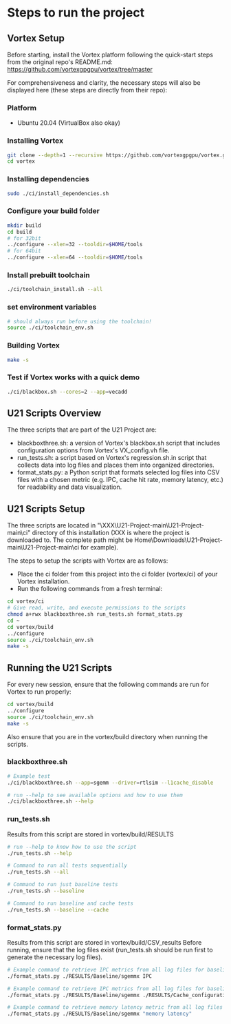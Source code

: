 # Steps to run the project

## Vortex Setup
Before starting, install the Vortex platform following the quick-start steps from the original repo's README.md: https://github.com/vortexgpgpu/vortex/tree/master

For comprehensiveness and clarity, the necessary steps will also be displayed here (these steps are directly from their repo):

### Platform
* Ubuntu 20.04 (VirtualBox also okay)
### Installing Vortex
```sh
git clone --depth=1 --recursive https://github.com/vortexgpgpu/vortex.git
cd vortex
```
### Installing dependencies
```sh
sudo ./ci/install_dependencies.sh
```
### Configure your build folder
```sh
mkdir build
cd build
# for 32bit
../configure --xlen=32 --tooldir=$HOME/tools
# for 64bit
../configure --xlen=64 --tooldir=$HOME/tools
```
### Install prebuilt toolchain
```sh
./ci/toolchain_install.sh --all
```
### set environment variables
```sh
# should always run before using the toolchain!
source ./ci/toolchain_env.sh
```
### Building Vortex
```sh
make -s
```
### Test if Vortex works with a quick demo
```sh
./ci/blackbox.sh --cores=2 --app=vecadd
```
## U21 Scripts Overview
The three scripts that are part of the U21 Project are:
* blackboxthree.sh: a version of Vortex's blackbox.sh script that includes configuration options from Vortex's VX_config.vh file.
* run_tests.sh: a script based on Vortex's regression.sh.in script that collects data into log files and places them into organized directories.
* format_stats.py: a Python script that formats selected log files into CSV files with a chosen metric (e.g. IPC, cache hit rate, memory latency, etc.) for readability and data visualization.

## U21 Scripts Setup
The three scripts are located in "\XXX\U21-Project-main\U21-Project-main\ci" directory of this installation (XXX is where the project is downloaded to. The complete path might be Home\Downloads\U21-Project-main\U21-Project-main\ci for example). 

The steps to setup the scripts with Vortex are as follows:
* Place the ci folder from this project into the ci folder (vortex/ci) of your Vortex installation.
* Run the following commands from a fresh terminal:
```sh
cd vortex/ci
# Give read, write, and execute permissions to the scripts
chmod a+rwx blackboxthree.sh run_tests.sh format_stats.py
cd ~
cd vortex/build
../configure
source ./ci/toolchain_env.sh
make -s
```

## Running the U21 Scripts
For every new session, ensure that the following commands are run for Vortex to run properly:
```sh
cd vortex/build
../configure
source ./ci/toolchain_env.sh
make -s
```
Also ensure that you are in the vortex/build directory when running the scripts.
### blackboxthree.sh
```sh
# Example test
./ci/blackboxthree.sh --app=sgemm --driver=rtlsim --l1cache_disable

# run --help to see available options and how to use them
./ci/blackboxthree.sh --help
```

### run_tests.sh
Results from this script are stored in vortex/build/RESULTS
```sh
# run --help to know how to use the script
./run_tests.sh --help

# Command to run all tests sequentially
./run_tests.sh --all

# Command to run just baseline tests
./run_tests.sh --baseline

# Command to run baseline and cache tests
./run_tests.sh --baseline --cache
```

### format_stats.py
Results from this script are stored in vortex/build/CSV_results
Before running, ensure that the log files exist (run_tests.sh should be run first to generate the necessary log files).
```sh
# Example command to retrieve IPC metrics from all log files for baseline sgemmx tests
./format_stats.py ./RESULTS/Baseline/sgemmx IPC

# Example command to retrieve IPC metrics from all log files for baseline sgemmx tests and tests that disable L1 cache
./format_stats.py ./RESULTS/Baseline/sgemmx ./RESULTS/Cache_configurations/disable_L1_cache

# Example command to retrieve memory latency metric from all log files for baseline sgemmx tests
./format_stats.py ./RESULTS/Baseline/sgemmx "memory latency"
```
